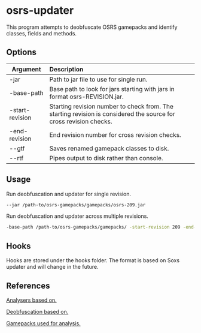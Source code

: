 # osrs-updater

This program attempts to deobfuscate OSRS gamepacks and identify classes, fields and methods.

## Options

| Argument        | Description                                                                                                       |
|-----------------|:------------------------------------------------------------------------------------------------------------------|
| -jar            | Path to jar file to use for single run.                                                                           |
| -base-path      | Base path to look for jars starting with jars in format osrs-REVISION.jar.                                        |
| -start-revision | Starting revision number to check from. The starting revision is considered the source for cross revision checks. |
| -end-revision   | End revision number for cross revision checks.                                                                    |
| --gtf           | Saves renamed gamepack classes to disk.                                                                           |
| --rtf           | Pipes output to disk rather than console.                                                                         |

## Usage

Run deobfuscation and updater for single revision.

```bash
--jar /path-to/osrs-gamepacks/gamepacks/osrs-209.jar
```

Run deobfuscation and updater across multiple revisions.

```bash
-base-path /path-to/osrs-gamepacks/gamepacks/ -start-revision 209 -end-revision 222
```

## Hooks

Hooks are stored under the hooks folder. The format is based on Soxs updater and will change in the future.

## References

[Analysers based on.](https://github.com/Soxs/OSRSUpdater)

[Deobfuscation based on.](https://github.com/archive-runebox/revtools)

[Gamepacks used for analysis.](https://github.com/runetech/osrs-gamepacks)
